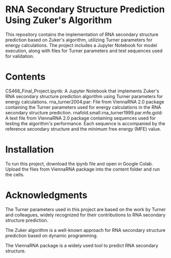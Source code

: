 # RNA Secondary Structure Prediction Using Zuker's Algorithm
This repository contains the implementation of RNA secondary structure prediction based on Zuker's algorithm, utilizing Turner parameters for energy calculations. The project includes a Jupyter Notebook for model execution, along with files for Turner parameters and test sequences used for validation.

# Contents
CS466_Final_Project.ipynb: A Jupyter Notebook that implements Zuker's RNA secondary structure prediction algorithm using Turner parameters for energy calculations.
rna_turner2004.par: File from ViennaRNA 2.0 package containing the Turner parameters used for energy calculations in the RNA secondary structure prediction.
rnafold.small.rna_turner1999.par.mfe.gold: A text file from ViennaRNA 2.0 package containing sequences used for testing the algorithm's performance. Each sequence is accompanied by the reference secondary structure and the minimum free energy (MFE) value.

# Installation
To run this project, download the ipynb file and open in Google Colab. Upload the files from ViennaRNA package into the content folder and run the cells.

# Acknowledgments
The Turner parameters used in this project are based on the work by Turner and colleagues, widely recognized for their contributions to RNA secondary structure prediction.

The Zuker algorithm is a well-known approach for RNA secondary structure prediction based on dynamic programming.

The ViennaRNA package is a widely used tool to predict RNA secondary structure.

